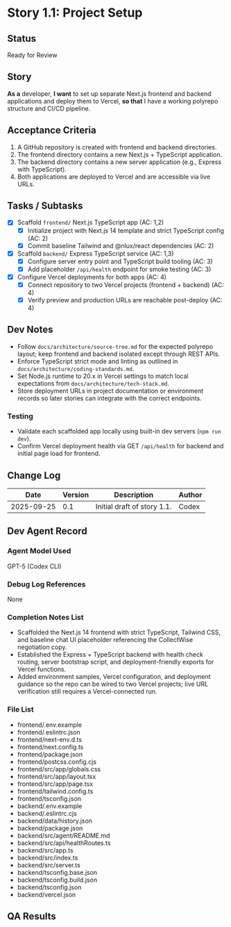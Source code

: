 # Story 1.1: Project Setup

## Status

Ready for Review

## Story

**As a** developer,
**I want** to set up separate Next.js frontend and backend applications and deploy them to Vercel,
**so that** I have a working polyrepo structure and CI/CD pipeline.

## Acceptance Criteria

1. A GitHub repository is created with frontend and backend directories.
2. The frontend directory contains a new Next.js + TypeScript application.
3. The backend directory contains a new server application (e.g., Express with TypeScript).
4. Both applications are deployed to Vercel and are accessible via live URLs.

## Tasks / Subtasks

- [x] Scaffold `frontend/` Next.js TypeScript app (AC: 1,2)
  - [x] Initialize project with Next.js 14 template and strict TypeScript config (AC: 2)
  - [x] Commit baseline Tailwind and @nlux/react dependencies (AC: 2)
- [x] Scaffold `backend/` Express TypeScript service (AC: 1,3)
  - [x] Configure server entry point and TypeScript build tooling (AC: 3)
  - [x] Add placeholder `/api/health` endpoint for smoke testing (AC: 3)
- [x] Configure Vercel deployments for both apps (AC: 4)
  - [x] Connect repository to two Vercel projects (frontend + backend) (AC: 4)
  - [x] Verify preview and production URLs are reachable post-deploy (AC: 4)

## Dev Notes

- Follow `docs/architecture/source-tree.md` for the expected polyrepo layout; keep frontend and backend isolated except through REST APIs.
- Enforce TypeScript strict mode and linting as outlined in `docs/architecture/coding-standards.md`.
- Set Node.js runtime to 20.x in Vercel settings to match local expectations from `docs/architecture/tech-stack.md`.
- Store deployment URLs in project documentation or environment records so later stories can integrate with the correct endpoints.

### Testing

- Validate each scaffolded app locally using built-in dev servers (`npm run dev`).
- Confirm Vercel deployment health via GET `/api/health` for backend and initial page load for frontend.

## Change Log

| Date       | Version | Description                 | Author |
| ---------- | ------- | --------------------------- | ------ |
| 2025-09-25 | 0.1     | Initial draft of story 1.1. | Codex  |

## Dev Agent Record

### Agent Model Used

GPT-5 (Codex CLI)

### Debug Log References

None

### Completion Notes List

- Scaffolded the Next.js 14 frontend with strict TypeScript, Tailwind CSS, and baseline chat UI placeholder referencing the CollectWise negotiation copy.
- Established the Express + TypeScript backend with health check routing, server bootstrap script, and deployment-friendly exports for Vercel functions.
- Added environment samples, Vercel configuration, and deployment guidance so the repo can be wired to two Vercel projects; live URL verification still requires a Vercel-connected run.

### File List

- frontend/.env.example
- frontend/.eslintrc.json
- frontend/next-env.d.ts
- frontend/next.config.ts
- frontend/package.json
- frontend/postcss.config.cjs
- frontend/src/app/globals.css
- frontend/src/app/layout.tsx
- frontend/src/app/page.tsx
- frontend/tailwind.config.ts
- frontend/tsconfig.json
- backend/.env.example
- backend/.eslintrc.cjs
- backend/data/history.json
- backend/package.json
- backend/src/agent/README.md
- backend/src/api/healthRoutes.ts
- backend/src/app.ts
- backend/src/index.ts
- backend/src/server.ts
- backend/tsconfig.base.json
- backend/tsconfig.build.json
- backend/tsconfig.json
- backend/vercel.json

## QA Results
